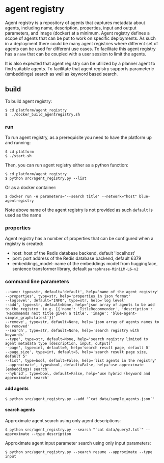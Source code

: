 # agent registry

Agent registry is a repository of agents that captures metadata about agents, including name, description, properties, input and output parameters, and image (docker) at a minimum. Agent registry defines a scope of agents that can be put to work on specific deployments. As such in a deployment there could be many agent registries where different set of agents can be used for different use cases. To facilitate this agent registry has a `name` that can be coupled with a user session to limit the agents. 

It is also expected that agent registry can be utilized by a planner agent to find suitable agents. To facilitate that agent registry supports parameteric (embeddings) search as well as keyword based search. 

## build

To build agent registry:
```
$ cd platform/agent_registry
$  ./docker_build_agentregistry.sh 
```

### run

To run agent registry, as a prerequisite you need to have the platform up and running:
```
$ cd platform
$ ./start.sh
```

Then, you can run agent registry either as a python function:
```
$ cd platform/agent_registry
$ python src/agent_registry.py --list
```

Or as a docker container:
```
$ docker run -e parameters='--search title' --network="host" blue-agentregistry
```

Note above name of the agent registry is not provided as such `default` is used as the name

### properties

Agent registry has a number of properties that can be configured when a registry is created:

* host: host of the Redis database backend, default 'localhost'
* port: port address of the Redis database backend, default 6379
* embeddings_model: name of the embeddings model from huggingface, sentence transformer library, default `paraphrase-MiniLM-L6-v2`

### command line parameters

```
--name: type=str, default='default', help='name of the agent registry'
--properties', type=str, help='properties in json format'
--loglevel', default="INFO", type=str, help='log level'
--add', type=str, default=None, help='json array of agents to be add to the registry  (e.g. [{'name': 'TitleRecommender', 'description': 'Recommends next title given a title', 'image': 'blue-agent-simple_graph:latest'}]'
--remove', type=str, default=None, help='json array of agents names to be removed'
--search', type=str, default=None, help='search registry with keywords'
--type', type=str, default=None, help='search registry limited to agent metadata type [description, input, output]'
--page', type=int, default=0, help='search result page, default 0'
--page_size', type=int, default=5, help='search result page size, default 5'
--list', type=bool, default=False, help='list agents in the registry'
--approximate', type=bool, default=False, help='use approximate (embeddings) search'
--hybrid', type=bool, default=False, help='use hybrid (keyword and approximate) search'
```

#### add agents
```
$ python src/agent_registry.py --add "`cat data/sample_agents.json`"
```

#### search agents
Approximate agent search using only agent descriptions:
```
$ python src/agent_registry.py --search "`cat data/query2.txt`" --approximate --type description
```

Approximate agent input parameter search using only input parameters:
```
$ python src/agent_registry.py --search resume --approximate --type input
```